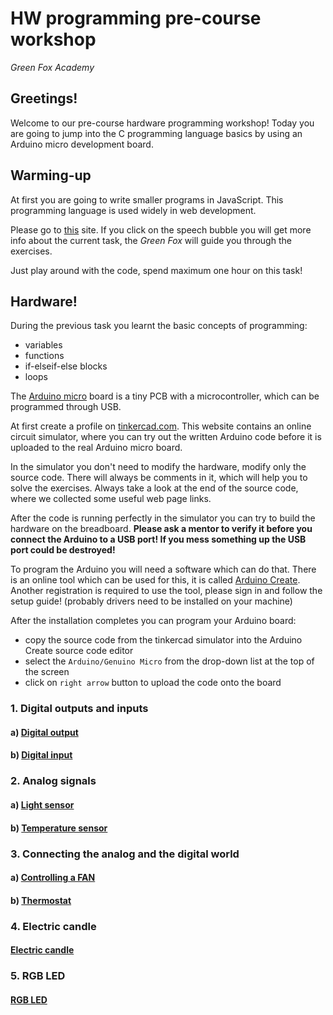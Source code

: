 # HW programming pre-course workshop
*Green Fox Academy*

## Greetings!
Welcome to our pre-course hardware programming workshop! Today you are
going to jump into the C programming language basics by using an Arduino
micro development board.

## Warming-up
At first you are going to write smaller programs in JavaScript. This programming
language is used widely in web development.

Please go to [this](https://greenfox-academy.github.io/hardware.html) site.
If you click on the speech bubble you will get more info about the current task,
the *Green Fox* will guide you through the exercises.

Just play around with the code, spend maximum one hour on this task!

## Hardware!
During the previous task you learnt the basic concepts of programming:
- variables
- functions
- if-elseif-else blocks
- loops

The [Arduino micro](https://store.arduino.cc/arduino-micro) board is a tiny
PCB with a microcontroller, which can be programmed through USB.

At first create a profile on [tinkercad.com](https://www.tinkercad.com/auth/shadowbox_register_fullscreen).
This website contains an online circuit simulator, where you can try out the written
Arduino code before it is uploaded to the real Arduino micro board.

In the simulator you don't need to modify the hardware, modify only the source code.
There will always be comments in it, which will help you to solve the
exercises. Always take a look at the end of the source code, where we collected
some useful web page links.

After the code is running perfectly in the simulator you can try to build the hardware
on the breadboard. **Please ask a mentor to verify it before you connect the Arduino to a USB port! If you mess something up the USB port could be destroyed!**

To program the Arduino you will need a software which can do that. There is an
online tool which can be used for this, it is called [Arduino Create](https://create.arduino.cc/).
Another registration is required to use the tool, please sign in and follow the
setup guide! (probably drivers need to be installed on your machine)

After the installation completes you can program your Arduino board:
- copy the source code from the tinkercad simulator into the Arduino Create source
code editor
- select the `Arduino/Genuino Micro` from the drop-down list at the top of the screen
- click on `right arrow` button to upload the code onto the board

### 1. Digital outputs and inputs
#### a) [Digital output](https://tinkercad.com/things/doa7W6kNw4s)

#### b) [Digital input](https://www.tinkercad.com/things/2XhvaqXu114-1b-led-with-pushbutton)

### 2. Analog signals
#### a) [Light sensor](https://www.tinkercad.com/things/24U5SKiPr54-2a-using-a-ldr-light-sensor)

#### b) [Temperature sensor](https://www.tinkercad.com/things/81GMqBe5nqS-2b-using-a-ldr-light-sensor-and-a-ntc-temperature-sensor)

### 3. Connecting the analog and the digital world
#### a) [Controlling a FAN](https://www.tinkercad.com/things/7WFwB9Dy0pw-3a-switching-a-fan)
#### b) [Thermostat](https://www.tinkercad.com/things/gDfRwa3iNzJ-3b-thermostat)

### 4. Electric candle
#### [Electric candle](https://www.tinkercad.com/things/lUoEMSXApjc-4-electric-candle)

### 5. RGB LED
#### [RGB LED](https://www.tinkercad.com/things/9lRAyPt9nEv-5-rgb-led)
